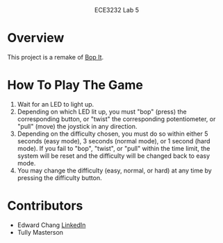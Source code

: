 <p align="center">
    ECE3232 Lab 5
</p>

# Overview
This project is a remake of [Bop It](https://en.wikipedia.org/wiki/Bop_It).

# How To Play The Game
1. Wait for an LED to light up.
2. Depending on which LED lit up, you must "bop" (press) the corresponding button, or "twist" the corresponding potentiometer, or "pull" (move) the joystick in any direction.
3. Depending on the difficulty chosen, you must do so within either 5 seconds (easy mode), 3 seconds (normal mode), or 1 second (hard mode). If you fail to "bop", "twist", or "pull" within the time limit, the system will be reset and the difficulty will be changed back to easy mode.
4. You may change the difficulty (easy, normal, or hard) at any time by pressing the difficulty button.

# Contributors
- Edward Chang [LinkedIn](https://www.linkedin.com/in/edwardwonsukchang/)
- Tully Masterson
